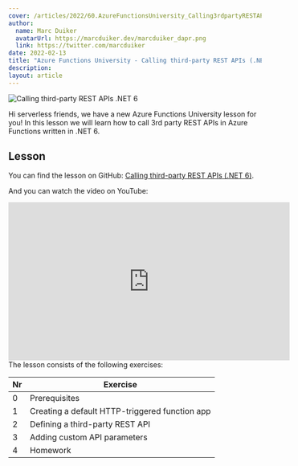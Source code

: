 ```yaml
---
cover: /articles/2022/60.AzureFunctionsUniversity_Calling3rdpartyRESTAPIs_dotnet6.png
author:
  name: Marc Duiker
  avatarUrl: https://marcduiker.dev/marcduiker_dapr.png
  link: https://twitter.com/marcduiker
date: 2022-02-13
title: "Azure Functions University - Calling third-party REST APIs (.NET 6)"
description:
layout: article
---
```


![Calling third-party REST APIs .NET 6](/articles/2022/60.AzureFunctionsUniversity_Calling3rdpartyRESTAPIs_dotnet6.png)

Hi serverless friends, we have a new Azure Functions University lesson for you! In this lesson we will learn how to call 3rd party REST APIs in Azure Functions written in .NET 6.

## Lesson

You can find the lesson on GitHub: [Calling third-party REST APIs (.NET 6)](https://github.com/marcduiker/azure-functions-university/blob/main/lessons/dotnet6/http-refit/README.md).

And you can watch the video on YouTube:

<iframe width="560" height="315" src="https://www.youtube.com/embed/11Qi8A_8cVY" title="YouTube video player" frameborder="0" allow="accelerometer; autoplay; clipboard-write; encrypted-media; gyroscope; picture-in-picture" allowfullscreen></iframe>

<br>
The lesson consists of the following exercises:

|Nr|Exercise
|-|-
|0|Prerequisites
|1|Creating a default HTTP-triggered function app
|2|Defining a third-party REST API
|3|Adding custom API parameters
|4|Homework